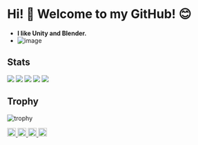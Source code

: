 # Hi! 👋 Welcome to my GitHub! 😊
- **I like Unity and Blender.**
- ![image](https://github.com/ryosuke-shi/ryosuke-shi/assets/166581480/fc81c81b-31ca-4b09-9600-7913e605474e)

<!--
**ryosuke-shi/ryosuke-shi** is a ✨ _special_ ✨ repository because its `README.md` (this file) appears on your GitHub profile.

Here are some ideas to get you started:

- 🔭 I’m currently working on ...
- 🌱 I’m currently learning ...
- 👯 I’m looking to collaborate on ...
- 🤔 I’m looking for help with ...
- 💬 Ask me about ...
- 📫 How to reach me: ...
- 😄 Pronouns: ...
- ⚡ Fun fact: ...
-->

## Stats
![](http://github-profile-summary-cards.vercel.app/api/cards/profile-details?username=ryosuke-shi&theme=gruvbox)
![](http://github-profile-summary-cards.vercel.app/api/cards/repos-per-language?username=ryosuke-shi&theme=gruvbox)
![](http://github-profile-summary-cards.vercel.app/api/cards/most-commit-language?username=ryosuke-shi&theme=gruvbox)
![](http://github-profile-summary-cards.vercel.app/api/cards/stats?username=ryosuke-shi&theme=gruvbox)
![](http://github-profile-summary-cards.vercel.app/api/cards/productive-time?username=ryosuke-shi&theme=gruvbox&utcOffset=9)

## Trophy
![trophy](https://github-profile-trophy.vercel.app/?username=ryosuke-shi&theme=gruvbox)

<p align="left">
  <a href="https://github.com/ryosuke-shi">
    <img height="20" src="https://komarev.com/ghpvc/?username=ryosuke-shi" />
  </a>
  <a href="https://github.com/ryosuke-shi">
    <img height="20" src="https://img.shields.io/github/followers/ryosuke-shi?label=follow&logo=github&style=flat" />
  </a>
  <a href="http://qiita.com/getto_getto">
    <img height="20" src="https://qiita-badge.apiapi.app/s/getto_getto/posts.svg" />
  </a>
  <a href="http://qiita.com/getto_getto">
    <img height="20" src="https://qiita-badge.apiapi.app/s/getto_getto/contributions.svg" />
  </a>
</p>


